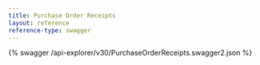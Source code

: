 ```yaml
---
title: Purchase Order Receipts
layout: reference
reference-type: swagger
---
```




{% swagger /api-explorer/v30/PurchaseOrderReceipts.swagger2.json %}
